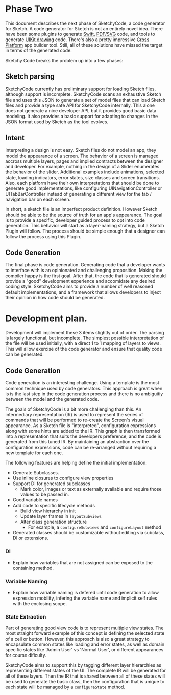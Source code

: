 # Phase Two

This document describes the next phase of SketchyCode, a code generator for Sketch. A code generator for Sketch is not an entirely novel idea. There have been some plugins to generate [Swift](https://github.com/freshOS/SketchToSwift), [PDF/SVG](https://github.com/kang-chen/sketch-export-generator/) code, and tools to generate [UIKit drawing](https://www.paintcodeapp.com/sketch) code. There's also a pretty impressive [Cross Platform](https://supernova.studio/) app builder tool. Still, all of these solutions have missed the target in terms of the generated code.

Sketchy Code breaks the problem up into a few phases:

## Sketch parsing
SketchyCode currently has preliminary support for loading Sketch files, although support is incomplete. SketchyCode scans an exhaustive Sketch file and uses this JSON to generate a set of model files that can load Sketch files and provide a type safe API for SketchyCode internally. This alone does not generate a nice developer API, but it provides good basic data modeling. It also provides a basic support for adapting to changes in the JSON format used by Sketch as the tool evolves.

## Intent
Interpreting a design is not easy. Sketch files do not model an app, they model the appearance of a screen. The behavior of a screen is managed accross multiple layers, pages and implied contracts between the designer and developer. For example, nothing in the design of a Slider enumerates the behavior of the slider. Additional examples include animations, selected state, loading indicators, error states, size classes and screen transitions. Also, each platform have their own interpretations that should be done to generate good implementations, like configuring UINavigationController or UITabBarController instead of generating a different view for the tab / navigation bar on each screen.

In short, a sketch file is an imperfect product definition. However Sketch should be able to be the source of truth for an app's appearance. The goal is to provide a specific, developer guided process to opt into code generation. This behavior will start as a layer-naming strategy, but a Sketch Plugin will follow. The process should be simple enough that a designer can follow the process using this Plugin.

## Code Generation

The final phase is code generation. Generating code that a developer wants to interface with is an opinionated and challenging proposition. Making the compiler happy is the first goal. After that, the code that is generated should provide a "good" development experience and accomidate any desired coding style. SketchyCode aims to provide a number of well reasoned default implementations, and a framework that allows developers to inject their opinion in how code should be generated.


# Development plan.

Development will implement these 3 items slightly out of order. The parsing is largely functional, but incomplete. The simplest possible interpretation of the file will be used initially, with a direct 1 to 1 mapping of layers to views. This will allow exercise of the code generator and ensure that quality code can be generated.


## Code Generation

Code generation is an interesting challenge. Using a template is the most common technique used by code generators. This approach is great when is is the last step in the code generation process and there is no ambiguitiy between the model and the generated code.

The goals of SketchyCode is a bit more challenging than this. An intermediary representation (IR) is used to represent the series of commands that will be performed to re-create the Screen's visual appearance. As a Sketch file is "interpreted", configuration expressions along with some hints are added to the IR. This graph is then transformed into a representation that suits the developers preference, and the code is generated from this tuned IR. By maintaining an abstraction over the configuration expressions, code can be re-arranged without requiring a new template for each one.

The following features are helping define the initial implementation:

- Generate Subclasses.
- Use inline closures to configure view properties
- Support DI for generated subclasses
  - Mark color, images or text as externally available and require those values to be passed in.
- Good variable names
- Add code to specific lifecycle methods
  - Build view hierarchy in init
  - Update layer frames in `layoutSubviews`
  - Alter class generation structure
    - For example, a `configureSubviews` and `configureLayout` method
- Generated classes should be customizable without editing via subclass, DI or extensions.

### DI
- Explain how variables that are not assigned can be exposed to the containing method.

### Variable Naming
- Explain how variable naming is defered until code generation to allow expression mobility, infering the variable name and implicit self rules with the enclosing scope.

### State Extraction
Part of generating good view code is to represent multiple view states. The most straight forward example of this concept is defining the selected state of a cell or button. However, this approach is also a great strategy to encapsulate common states like loading and error states, as well as domain specific states like 'Admin User' vs 'Normal User', or different appearances for course dificulty.

SketchyCode aims to support this by tagging different layer hierarchies as representing different states of the UI. The complete IR will be generated for all of these layers. Then the IR that is shared between all of these states will be used to generate the basic class, then the configuration that is unique to each state will be managed by a `configureState` method.
